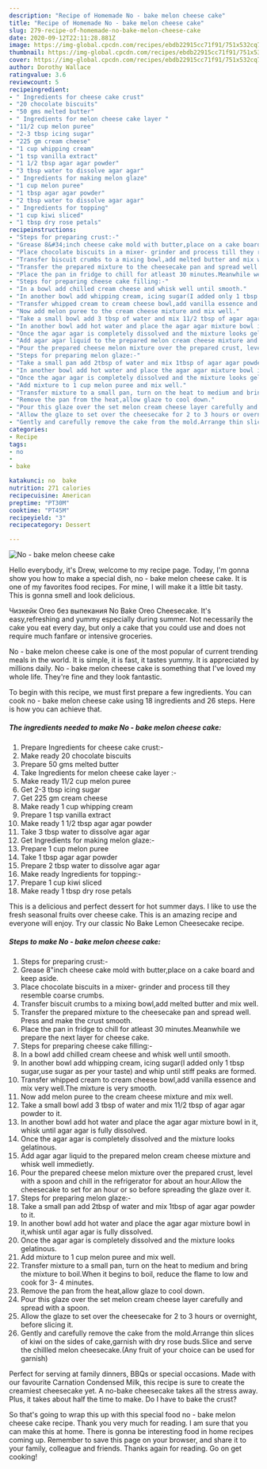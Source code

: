 ```yaml
---
description: "Recipe of Homemade No - bake melon cheese cake"
title: "Recipe of Homemade No - bake melon cheese cake"
slug: 279-recipe-of-homemade-no-bake-melon-cheese-cake
date: 2020-09-12T22:11:28.881Z
image: https://img-global.cpcdn.com/recipes/ebdb22915cc71f91/751x532cq70/no-bake-melon-cheese-cake-recipe-main-photo.jpg
thumbnail: https://img-global.cpcdn.com/recipes/ebdb22915cc71f91/751x532cq70/no-bake-melon-cheese-cake-recipe-main-photo.jpg
cover: https://img-global.cpcdn.com/recipes/ebdb22915cc71f91/751x532cq70/no-bake-melon-cheese-cake-recipe-main-photo.jpg
author: Dorothy Wallace
ratingvalue: 3.6
reviewcount: 5
recipeingredient:
- " Ingredients for cheese cake crust"
- "20 chocolate biscuits"
- "50 gms melted butter"
- " Ingredients for melon cheese cake layer "
- "11/2 cup melon puree"
- "2-3 tbsp icing sugar"
- "225 gm cream cheese"
- "1 cup whipping cream"
- "1 tsp vanilla extract"
- "1 1/2 tbsp agar agar powder"
- "3 tbsp water to dissolve agar agar"
- " Ingredients for making melon glaze"
- "1 cup melon puree"
- "1 tbsp agar agar powder"
- "2 tbsp water to dissolve agar agar"
- " Ingredients for topping"
- "1 cup kiwi sliced"
- "1 tbsp dry rose petals"
recipeinstructions:
- "Steps for preparing crust:-"
- "Grease 8&#34;inch cheese cake mold with butter,place on a cake board and keep aside."
- "Place chocolate biscuits in a mixer- grinder and process till they resemble coarse crumbs."
- "Transfer biscuit crumbs to a mixing bowl,add melted butter and mix well."
- "Transfer the prepared mixture to the cheesecake pan and spread well. Press and make the crust smooth."
- "Place the pan in fridge to chill for atleast 30 minutes.Meanwhile we prepare the next layer for cheese cake."
- "Steps for preparing cheese cake filling:-"
- "In a bowl add chilled cream cheese and whisk well until smooth."
- "In another bowl add whipping cream, icing sugar(I added only 1 tbsp sugar,use sugar as per your taste) and whip until stiff peaks are formed."
- "Transfer whipped cream to cream cheese bowl,add vanilla essence and mix very well.The mixture is very smooth."
- "Now add melon puree to the cream cheese mixture and mix well."
- "Take a small bowl add 3 tbsp of water and mix 11/2 tbsp of agar agar powder to it."
- "In another bowl add hot water and place the agar agar mixture bowl in it, whisk until agar agar is fully dissolved."
- "Once the agar agar is completely dissolved and the mixture looks gelatinous."
- "Add agar agar liquid to the prepared melon cream cheese mixture and whisk well immedietly."
- "Pour the prepared cheese melon mixture over the prepared crust, level with a spoon and chill in the refrigerator for about an hour.Allow the cheesecake to set for an hour or so before spreading the glaze over it."
- "Steps for preparing melon glaze:-"
- "Take a small pan add 2tbsp of water and mix 1tbsp of agar agar powder to it."
- "In another bowl add hot water and place the agar agar mixture bowl in it,whisk until agar agar is fully dissolved."
- "Once the agar agar is completely dissolved and the mixture looks gelatinous."
- "Add mixture to 1 cup melon puree and mix well."
- "Transfer mixture to a small pan, turn on the heat to medium and bring the mixture to boil.When it begins to boil, reduce the flame to low and cook for 3- 4 minutes."
- "Remove the pan from the heat,allow glaze to cool down."
- "Pour this glaze over the set melon cream cheese layer carefully and spread with a spoon."
- "Allow the glaze to set over the cheesecake for 2 to 3 hours or overnight, before slicing it."
- "Gently and carefully remove the cake from the mold.Arrange thin slices of kiwi on the sides of cake,garnish with dry rose buds.Slice and serve the chillled melon cheesecake.(Any fruit of your choice can be used for garnish)"
categories:
- Recipe
tags:
- no
- 
- bake

katakunci: no  bake 
nutrition: 271 calories
recipecuisine: American
preptime: "PT30M"
cooktime: "PT45M"
recipeyield: "3"
recipecategory: Dessert

---
```



![No - bake melon cheese cake](https://img-global.cpcdn.com/recipes/ebdb22915cc71f91/751x532cq70/no-bake-melon-cheese-cake-recipe-main-photo.jpg)

Hello everybody, it's Drew, welcome to my recipe page. Today, I'm gonna show you how to make a special dish, no - bake melon cheese cake. It is one of my favorites food recipes. For mine, I will make it a little bit tasty. This is gonna smell and look delicious.

Чизкейк Oreo без выпекания No Bake Oreo Cheesecake. It&#39;s easy,refreshing and yummy especially during summer. Not necessarily the cake you eat every day, but only a cake that you could use and does not require much fanfare or intensive groceries.

No - bake melon cheese cake is one of the most popular of current trending meals in the world. It is simple, it is fast, it tastes yummy. It is appreciated by millions daily. No - bake melon cheese cake is something that I've loved my whole life. They're fine and they look fantastic.


To begin with this recipe, we must first prepare a few ingredients. You can cook no - bake melon cheese cake using 18 ingredients and 26 steps. Here is how you can achieve that.

<!--inarticleads1-->

##### The ingredients needed to make No - bake melon cheese cake:

1. Prepare  Ingredients for cheese cake crust:-
1. Make ready 20 chocolate biscuits
1. Prepare 50 gms melted butter
1. Take  Ingredients for melon cheese cake layer :-
1. Make ready 11/2 cup melon puree
1. Get 2-3 tbsp icing sugar
1. Get 225 gm cream cheese
1. Make ready 1 cup whipping cream
1. Prepare 1 tsp vanilla extract
1. Make ready 1 1/2 tbsp agar agar powder
1. Take 3 tbsp water to dissolve agar agar
1. Get  Ingredients for making melon glaze:-
1. Prepare 1 cup melon puree
1. Take 1 tbsp agar agar powder
1. Prepare 2 tbsp water to dissolve agar agar
1. Make ready  Ingredients for topping:-
1. Prepare 1 cup kiwi sliced
1. Make ready 1 tbsp dry rose petals


This is a delicious and perfect dessert for hot summer days. I like to use the fresh seasonal fruits over cheese cake. This is an amazing recipe and everyone will enjoy. Try our classic No Bake Lemon Cheesecake recipe. 

<!--inarticleads2-->

##### Steps to make No - bake melon cheese cake:

1. Steps for preparing crust:-
1. Grease 8&#34;inch cheese cake mold with butter,place on a cake board and keep aside.
1. Place chocolate biscuits in a mixer- grinder and process till they resemble coarse crumbs.
1. Transfer biscuit crumbs to a mixing bowl,add melted butter and mix well.
1. Transfer the prepared mixture to the cheesecake pan and spread well. Press and make the crust smooth.
1. Place the pan in fridge to chill for atleast 30 minutes.Meanwhile we prepare the next layer for cheese cake.
1. Steps for preparing cheese cake filling:-
1. In a bowl add chilled cream cheese and whisk well until smooth.
1. In another bowl add whipping cream, icing sugar(I added only 1 tbsp sugar,use sugar as per your taste) and whip until stiff peaks are formed.
1. Transfer whipped cream to cream cheese bowl,add vanilla essence and mix very well.The mixture is very smooth.
1. Now add melon puree to the cream cheese mixture and mix well.
1. Take a small bowl add 3 tbsp of water and mix 11/2 tbsp of agar agar powder to it.
1. In another bowl add hot water and place the agar agar mixture bowl in it, whisk until agar agar is fully dissolved.
1. Once the agar agar is completely dissolved and the mixture looks gelatinous.
1. Add agar agar liquid to the prepared melon cream cheese mixture and whisk well immedietly.
1. Pour the prepared cheese melon mixture over the prepared crust, level with a spoon and chill in the refrigerator for about an hour.Allow the cheesecake to set for an hour or so before spreading the glaze over it.
1. Steps for preparing melon glaze:-
1. Take a small pan add 2tbsp of water and mix 1tbsp of agar agar powder to it.
1. In another bowl add hot water and place the agar agar mixture bowl in it,whisk until agar agar is fully dissolved.
1. Once the agar agar is completely dissolved and the mixture looks gelatinous.
1. Add mixture to 1 cup melon puree and mix well.
1. Transfer mixture to a small pan, turn on the heat to medium and bring the mixture to boil.When it begins to boil, reduce the flame to low and cook for 3- 4 minutes.
1. Remove the pan from the heat,allow glaze to cool down.
1. Pour this glaze over the set melon cream cheese layer carefully and spread with a spoon.
1. Allow the glaze to set over the cheesecake for 2 to 3 hours or overnight, before slicing it.
1. Gently and carefully remove the cake from the mold.Arrange thin slices of kiwi on the sides of cake,garnish with dry rose buds.Slice and serve the chillled melon cheesecake.(Any fruit of your choice can be used for garnish)


Perfect for serving at family dinners, BBQs or special occasions. Made with our favourite Carnation Condensed Milk, this recipe is sure to create the creamiest cheesecake yet. A no-bake cheesecake takes all the stress away. Plus, it takes about half the time to make. Do I have to bake the crust? 

So that's going to wrap this up with this special food no - bake melon cheese cake recipe. Thank you very much for reading. I am sure that you can make this at home. There is gonna be interesting food in home recipes coming up. Remember to save this page on your browser, and share it to your family, colleague and friends. Thanks again for reading. Go on get cooking!
